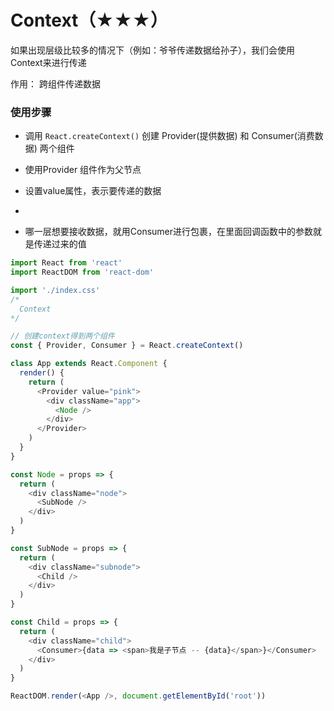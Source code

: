 # Context（★★★）

如果出现层级比较多的情况下（例如：爷爷传递数据给孙子），我们会使用Context来进行传递

作用： 跨组件传递数据

### 使用步骤

- 调用 `React.createContext()` 创建 Provider(提供数据) 和 Consumer(消费数据) 两个组件

- 使用Provider 组件作为父节点

- 设置value属性，表示要传递的数据
- 
- 哪一层想要接收数据，就用Consumer进行包裹，在里面回调函数中的参数就是传递过来的值

```js
import React from 'react'
import ReactDOM from 'react-dom'

import './index.css'
/* 
  Context
*/

// 创建context得到两个组件
const { Provider, Consumer } = React.createContext()

class App extends React.Component {
  render() {
    return (
      <Provider value="pink">
        <div className="app">
          <Node />
        </div>
      </Provider>
    )
  }
}

const Node = props => {
  return (
    <div className="node">
      <SubNode />
    </div>
  )
}

const SubNode = props => {
  return (
    <div className="subnode">
      <Child />
    </div>
  )
}

const Child = props => {
  return (
    <div className="child">
      <Consumer>{data => <span>我是子节点 -- {data}</span>}</Consumer>
    </div>
  )
}

ReactDOM.render(<App />, document.getElementById('root'))
```